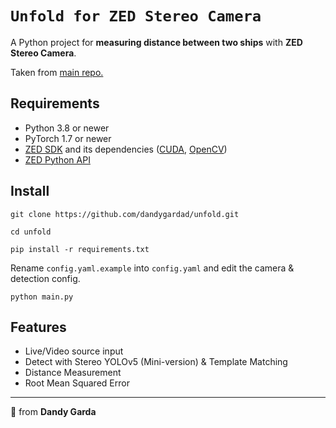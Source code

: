 # ``Unfold for ZED Stereo Camera``
A Python project for **measuring distance between two ships** with **ZED Stereo Camera**.

Taken from [main repo.](https://github.com/dandygardad/unfold)

## Requirements
- Python 3.8 or newer
- PyTorch 1.7 or newer
- [ZED SDK](https://www.stereolabs.com/developers/) and its dependencies ([CUDA](https://developer.nvidia.com/cuda-downloads), [OpenCV](https://github.com/opencv/opencv/releases))
- [ZED Python API](https://github.com/stereolabs/zed-python-api)

## Install
```
git clone https://github.com/dandygardad/unfold.git

cd unfold

pip install -r requirements.txt
```

Rename `config.yaml.example` into `config.yaml` and edit the camera & detection config.

```
python main.py
```

## Features
- Live/Video source input
- Detect with Stereo YOLOv5 (Mini-version) & Template Matching
- Distance Measurement
- Root Mean Squared Error

---

🌸 from **Dandy Garda**
